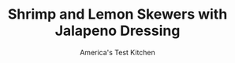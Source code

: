 ---
layout: ../../layouts/MarkdownPostLayout.astro
title: Shrimp and Lemon Skewers with Jalapeno Dressing
author: America's Test Kitchen
pubDate: 2023-03-15
description: "Brushing shrimp with butter and sprinkling them with sugar ensures browning despite the short grilling time."
image_url: https://res.cloudinary.com/hksqkdlah/image/upload/ar_1:1,c_fill,dpr_2.0,f_auto,fl_lossy.progressive.strip_profile,g_faces:auto,q_auto:low,w_344/10082_sfs-skewershrimpwithlemonandherbs15
tags: ["Appetizers","Southwest (Tex-Mex)","Fish & Seafood","Weeknight","Grilling & Barbecue","30-Minute Suppers"]
calories: 1514
protein: 23
carbohydrates: 9
fats: 
fiber: 1
ingredients: ["1 1/2 pounds, extra-large shrimp (21 to 25 per pound), peeled and deveined","3 , lemons, quartered and sliced 1/2 inch thick, plus 1 teaspoon grated lemon zest plus 1 tablespoon juice","2 tablespoons, unsalted butter, melted","1 tablespoon, sugar",", Salt and pepper","6 tablespoons, olive oil","1 , jalapeno chile, stemmed, seeded, and minced","2 tablespoons chopped fresh, cilantro"]
serves: 4
time: "30 minutes"
instructions: ["Pat shrimp dry with paper towels. Thread shrimp onto skewers (you will need about 12 skewers), alternating with lemon slices. Brush with butter and sprinkle with sugar. Season with salt and pepper. Combine olive oil, jalapeno, cilantro, and lemon zest and juice in bowl.","Grill skewers over hot fire, covered, until lightly charred, about 3 minutes. Flip skewers and continue to cook until shrimp are just opaque, about 2 minutes. Transfer to platter and spoon jalapeno dressing on top. Serve."]
nutrition: ["280 mg Potassium","426 mg Phosphorus","109 mg Calcium","43 mg Magnesium","965 mg Sodium","1 mg Zinc","27 g Fat","3 mg Niacin (B3)","16 g Monounsaturated","2 g Polyunsaturated","27 mg Vitamin C","229 mg Cholesterol","6 g Saturated","1 g Fiber","39 µg Folate (food)","4 g Sugars","19 µg Vitamin K","9 g Carbs","39 µg Folate equivalent (total)","23 g Protein","5 mg Vitamin E","1 µg Vitamin B12","147 µg Vitamin A","378 kcal Energy","3 g Sugars, added","1514 calories"]
notes: "You can replace the lemons with limes."
---